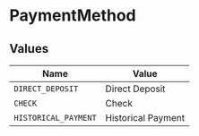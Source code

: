 # PaymentMethod


## Values

| Name                 | Value                |
| -------------------- | -------------------- |
| `DIRECT_DEPOSIT`     | Direct Deposit       |
| `CHECK`              | Check                |
| `HISTORICAL_PAYMENT` | Historical Payment   |